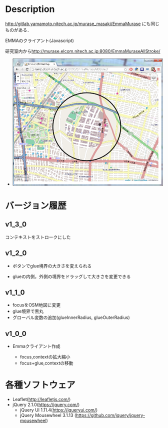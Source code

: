 
# Description

<http://gitlab.yamamoto.nitech.ac.jp/murase_masaki/EmmaMurase>
にも同じものがある．

EMMAのクライアント(Javascript)

研究室内から<http://murase.elcom.nitech.ac.jp:8080/EmmaMuraseAllStroke/>


- ![p1](img/p1.png)

# バージョン履歴

## v1_3_0
コンテキストをストロークにした

## v1_2_0
+ ボタンでglue境界の大きさを変えられる

+ glueの内側，外側の境界をドラッグして大きさを変更できる

## v1_1_0
+ focusをOSM地図に変更
+ glue境界で黒丸
+ グローバル変数の追加(glueInnerRadius, glueOuterRadius)


## v1_0_0
* Emmaクライアント作成

	+ focus,contextの拡大縮小
	+ focus+glue,contextの移動

# 各種ソフトウェア
+ Leaflet(<http://leafletjs.com/>)
+ jQuery 2.1.0(<https://jquery.com/>)
	+ jQuery UI 1.11.4(<https://jqueryui.com/>)
	+ jQuery Mousewheel 3.1.13 (<https://github.com/jquery/jquery-mousewheel>)


